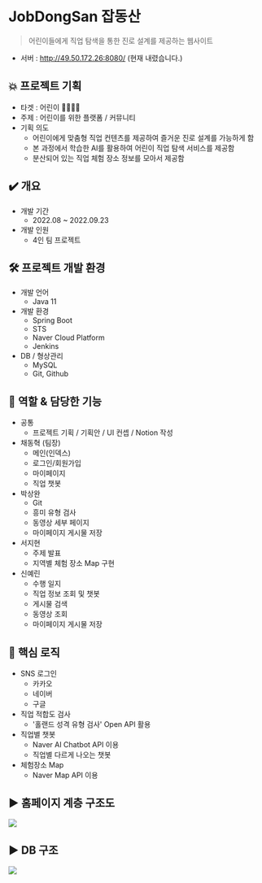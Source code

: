 # JobDongSan 잡동산
> 어린이들에게 직업 탐색을 통한 진로 설계를 제공하는 웹사이트

* 서버 : http://49.50.172.26:8080/ (현재 내렸습니다.)

## 💥 프로젝트 기획
* 타겟 : 어린이 🤸‍♀️🤸‍♂
* 주제 : 어린이를 위한 플랫폼 / 커뮤니티
* 기획 의도
  * 어린이에게 맞춤형 직업 컨텐츠를 제공하여 즐거운 진로 설계를 가능하게 함
  * 본 과정에서 학습한 AI를 활용하여 어린이 직업 탐색 서비스를 제공함
  * 분산되어 있는 직업 체험 장소 정보를 모아서 제공함

## ✔️ 개요
* 개발 기간
    - 2022.08 ~ 2022.09.23
* 개발 인원
    - 4인 팀 프로젝트

## 🛠️ 프로젝트 개발 환경
* 개발 언어
  * Java 11
* 개발 환경
  * Spring Boot
  * STS
  * Naver Cloud Platform
  * Jenkins
* DB / 형상관리
  * MySQL
  * Git, Github

## 💌 역할 & 담당한 기능
* 공통
  * 프로젝트 기획 / 기획안 / UI 컨셉 / Notion 작성
* 채동혁 (팀장)
  * 메인(인덱스)
  * 로그인/회원가입
  * 마이페이지
  * 직업 챗봇
* 박상완
  * Git
  * 흥미 유형 검사
  * 동영상 세부 페이지
  * 마이페이지 게시물 저장
* 서지현
  * 주제 발표
  * 지역별 체험 장소 Map 구현
* 신예린
  * 수행 일지
  * 직업 정보 조회 및 챗봇
  * 게시물 검색
  * 동영상 조회
  * 마이페이지 게시물 저장

## 🚩 핵심 로직
* SNS 로그인
  * 카카오
  * 네이버
  * 구글
* 직업 적합도 검사
  * '홀랜드 성격 유형 검사' Open API 활용
* 직업별 챗봇
  * Naver AI Chatbot API 이용
  * 직업별 다르게 나오는 챗봇
* 체험장소 Map
  * Naver Map API 이용

## ▶️ 홈페이지 계층 구조도
![](https://s3.us-west-2.amazonaws.com/secure.notion-static.com/eaf663c1-e958-439a-ba34-e330ff48bfc2/ui_%EC%84%A4%EA%B3%84.jpg?X-Amz-Algorithm=AWS4-HMAC-SHA256&X-Amz-Content-Sha256=UNSIGNED-PAYLOAD&X-Amz-Credential=AKIAT73L2G45EIPT3X45%2F20230130%2Fus-west-2%2Fs3%2Faws4_request&X-Amz-Date=20230130T155543Z&X-Amz-Expires=86400&X-Amz-Signature=1c961bfeda394757ddc0935f7544a9edb5ca6dee769ef12dd6e9029d67806c88&X-Amz-SignedHeaders=host&response-content-disposition=filename%3D%22ui%2520%25EC%2584%25A4%25EA%25B3%2584.JPG.jpg%22&x-id=GetObject)

## ▶️ DB 구조
![](https://s3.us-west-2.amazonaws.com/secure.notion-static.com/6d976dea-3942-4939-8274-2c1c25988270/finaldb2.jpg?X-Amz-Algorithm=AWS4-HMAC-SHA256&X-Amz-Content-Sha256=UNSIGNED-PAYLOAD&X-Amz-Credential=AKIAT73L2G45EIPT3X45%2F20230130%2Fus-west-2%2Fs3%2Faws4_request&X-Amz-Date=20230130T155624Z&X-Amz-Expires=86400&X-Amz-Signature=d232900c99c056763769f22fc26fb47f5b90d88cdb2dd48134ec653755f4b8a8&X-Amz-SignedHeaders=host&response-content-disposition=filename%3D%22finaldb2.jpg%22&x-id=GetObject)

